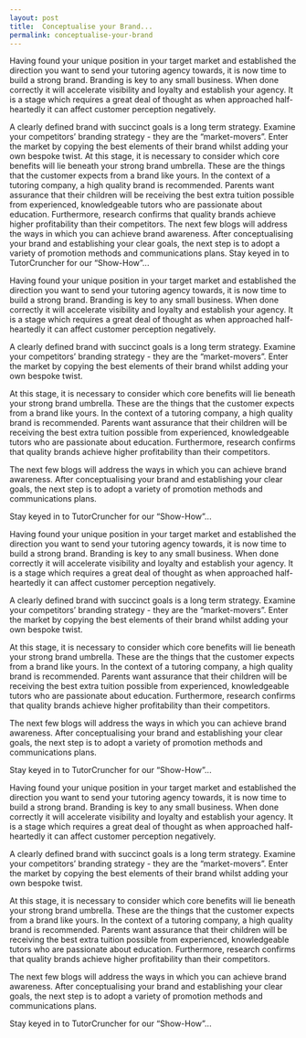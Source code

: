 ```yaml
---
layout: post
title:  Conceptualise your Brand...
permalink: conceptualise-your-brand
---
```

Having found your unique position in your target market and established the
direction you want to send your tutoring agency towards, it is now time to
build a strong brand. Branding is key to any small business. When done
correctly it will accelerate visibility and loyalty and establish your agency.
It is a stage which requires a great deal of thought as when approached half-
heartedly it can affect customer perception negatively.

A clearly defined brand with succinct goals is a long term strategy. Examine
your competitors’ branding strategy - they are the “market-movers”. Enter the
market by copying the best elements of their brand whilst adding your own
bespoke twist. At this stage, it is necessary to consider which core benefits
will lie beneath your strong brand umbrella. These are the things that the
customer expects from a brand like yours. In the context of a tutoring
company, a high quality brand is recommended. Parents want assurance that
their children will be receiving the best extra tuition possible from
experienced, knowledgeable tutors who are passionate about education.
Furthermore, research confirms that quality brands achieve higher
profitability than their competitors. The next few blogs will address the ways
in which you can achieve brand awareness. After conceptualising your brand and
establishing your clear goals, the next step is to adopt a variety of
promotion methods and communications plans. Stay keyed in to TutorCruncher for
our “Show-How”...

Having found your unique position in your target market and established the
direction you want to send your tutoring agency towards, it is now time to
build a strong brand. Branding is key to any small business. When done
correctly it will accelerate visibility and loyalty and establish your agency.
It is a stage which requires a great deal of thought as when approached half-
heartedly it can affect customer perception negatively.

A clearly defined brand with succinct goals is a long term strategy. Examine
your competitors’ branding strategy - they are the “market-movers”. Enter the
market by copying the best elements of their brand whilst adding your own
bespoke twist.

At this stage, it is necessary to consider which core benefits will lie
beneath your strong brand umbrella. These are the things that the customer
expects from a brand like yours. In the context of a tutoring company, a high
quality brand is recommended. Parents want assurance that their children will
be receiving the best extra tuition possible from experienced, knowledgeable
tutors who are passionate about education. Furthermore, research confirms that
quality brands achieve higher profitability than their competitors.

The next few blogs will address the ways in which you can achieve brand
awareness. After conceptualising your brand and establishing your clear goals,
the next step is to adopt a variety of promotion methods and communications
plans.

Stay keyed in to TutorCruncher for our “Show-How”...

Having found your unique position in your target market and established the
direction you want to send your tutoring agency towards, it is now time to
build a strong brand. Branding is key to any small business. When done
correctly it will accelerate visibility and loyalty and establish your agency.
It is a stage which requires a great deal of thought as when approached half-
heartedly it can affect customer perception negatively.

A clearly defined brand with succinct goals is a long term strategy. Examine
your competitors’ branding strategy - they are the “market-movers”. Enter the
market by copying the best elements of their brand whilst adding your own
bespoke twist.

At this stage, it is necessary to consider which core benefits will lie
beneath your strong brand umbrella. These are the things that the customer
expects from a brand like yours. In the context of a tutoring company, a high
quality brand is recommended. Parents want assurance that their children will
be receiving the best extra tuition possible from experienced, knowledgeable
tutors who are passionate about education. Furthermore, research confirms that
quality brands achieve higher profitability than their competitors.

The next few blogs will address the ways in which you can achieve brand
awareness. After conceptualising your brand and establishing your clear goals,
the next step is to adopt a variety of promotion methods and communications
plans.

Stay keyed in to TutorCruncher for our “Show-How”...

Having found your unique position in your target market and established the
direction you want to send your tutoring agency towards, it is now time to
build a strong brand. Branding is key to any small business. When done
correctly it will accelerate visibility and loyalty and establish your agency.
It is a stage which requires a great deal of thought as when approached half-
heartedly it can affect customer perception negatively.

A clearly defined brand with succinct goals is a long term strategy. Examine
your competitors’ branding strategy - they are the “market-movers”. Enter the
market by copying the best elements of their brand whilst adding your own
bespoke twist.

At this stage, it is necessary to consider which core benefits will lie
beneath your strong brand umbrella. These are the things that the customer
expects from a brand like yours. In the context of a tutoring company, a high
quality brand is recommended. Parents want assurance that their children will
be receiving the best extra tuition possible from experienced, knowledgeable
tutors who are passionate about education. Furthermore, research confirms that
quality brands achieve higher profitability than their competitors.

The next few blogs will address the ways in which you can achieve brand
awareness. After conceptualising your brand and establishing your clear goals,
the next step is to adopt a variety of promotion methods and communications
plans.

Stay keyed in to TutorCruncher for our “Show-How”...
